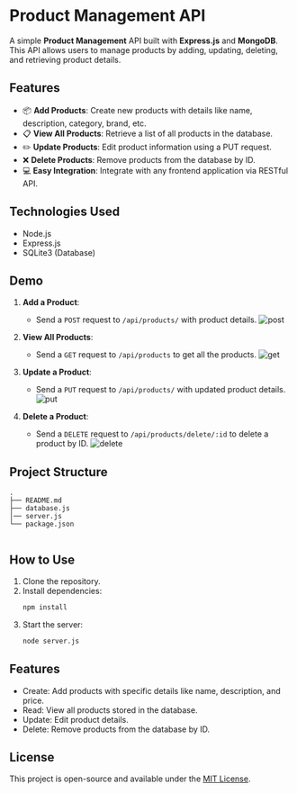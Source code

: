 # Product Management API

A simple **Product Management** API built with **Express.js** and **MongoDB**. This API allows users to manage products by adding, updating, deleting, and retrieving product details.

## Features

- 📦 **Add Products**: Create new products with details like name, description, category, brand, etc.
- 📋 **View All Products**: Retrieve a list of all products in the database.
- ✏️ **Update Products**: Edit product information using a PUT request.
- ❌ **Delete Products**: Remove products from the database by ID.
- 💻 **Easy Integration**: Integrate with any frontend application via RESTful API.

## Technologies Used
- Node.js
- Express.js
- SQLite3 (Database)

## Demo
1. **Add a Product**:
   - Send a `POST` request to `/api/products/` with product details.
   ![post](https://github.com/user-attachments/assets/6485ebb8-bd9c-4298-94f7-8a290204ff39)
   
2. **View All Products**:
   - Send a `GET` request to `/api/products` to get all the products.
   ![get](https://github.com/user-attachments/assets/7940801a-8f2d-4e96-a4db-217dc0275999)

3. **Update a Product**:
   - Send a `PUT` request to `/api/products/` with updated product details.
   ![put](https://github.com/user-attachments/assets/3a279d0d-3d38-416d-a14e-239daa34c5be)

4. **Delete a Product**:
   - Send a `DELETE` request to `/api/products/delete/:id` to delete a product by ID.
   ![delete](https://github.com/user-attachments/assets/99025fa5-e448-419f-842d-5db2155367ae)


## Project Structure

```
.
├── README.md
├── database.js
│── server.js
└── package.json


```

## How to Use

1. Clone the repository.
2. Install dependencies:
   ```bash
   npm install
3. Start the server:
    ```bash
    node server.js  

## Features

- Create: Add products with specific details like name, description, and price.
- Read: View all products stored in the database.
- Update: Edit product details.
- Delete: Remove products from the database by ID.

## License

This project is open-source and available under the [MIT License](LICENSE).
